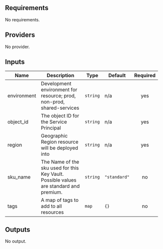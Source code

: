 ## Requirements

No requirements.

## Providers

No provider.

## Inputs

| Name | Description | Type | Default | Required |
|------|-------------|------|---------|:--------:|
| environment | Development environment for resource; prod, non-prod, shared-services | `string` | n/a | yes |
| object\_id | The object ID for the Service Principal | `string` | n/a | yes |
| region | Geographic Region resource will be deployed into | `string` | n/a | yes |
| sku\_name | The Name of the sku used for this Key Vault. Possible values are standard and premium. | `string` | `"standard"` | no |
| tags | A map of tags to add to all resources | `map` | `{}` | no |

## Outputs

No output.

